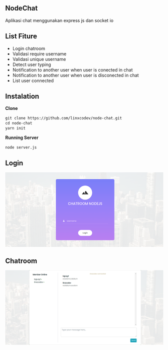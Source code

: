 ## NodeChat
Aplikasi chat menggunakan express js dan socket io

## List Fiture
- Login chatroom
- Validasi require username
- Validasi unique username
- Detect user typing
- Notification to another user when user is conected in chat
- Notification to another user when user is disconected in chat
- List user connected

## Instalation
**Clone**
```
git clone https://github.com/linxcodev/node-chat.git
cd node-chat
yarn init
```

**Running Server**
```
node server.js
```

## Login
![Chatroom](/assets/images/chatroomnodejs.png)

## Chatroom
![Chatroom1](assets/images/chatroomnodejs1.png)
